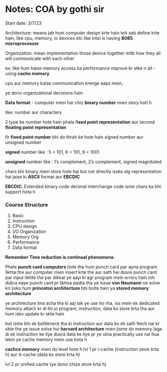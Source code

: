 # Notes: COA by gothi sir

Start date: 3/7/23

Architecture: means jab hum computer design krte hain toh sab define krte hain, like cpu, memory, io devices etc like intel is having **8085 microprocessor**

Organization: mean implementation those device together mtlb how they all will communicate with each other

ex: like hum kaise memory access ka performance improve kr stke n all - using **cache memory**

cpu aur memory kaise communication krenge aaps mein, 

ye dono organizational decisions hain

**Data format** - computer mein har chiz **binary number** mien story hoti h

like: number aur characters

2 type ke number hote hain phela f**ixed point representation** aur second **floating point representation** 

fir **fixed point number** bhi do thrah ke hote hain signed number aur unsigned number

**signed** number like : 5 = 101, 6 = 101, 9 = 1001

**unsigned** number like : 1’s complement, 2’s complement, signed magnituted

chars bhi binary mein store hote hai but not directly isske alg representation hai jaise ki **ASCII** format aur **EBCDIC**

**EBCDIC**: Extended binary code decimal interchange code isme chars ka bhi support hota h

### Course Structure

1. Basic
2. Instruction
3. CPU design
4. I/O Organization
5. Memory Org
6. Performance
7. Data format

**Remember Time reduction is continual phenomena.**

Phele **punch card computers** hote the hum punch card par apna program likhte the aur computer mien insert krte the aur sath hei dusre punch card par input likhte the par dikkat ye aayi ki agr program mein errors hain toh dubra naye punch card pr likhna padta tha ye issue **von Neumann** ne solve kri jisko hum **princeton architecture** bhi bolte hain ya **stored memory architecture** 

ye architecture itna acha tha ki aaj tak ye use ho rha, iss mein ek dedicated memory attach kr di thi jo program, instruction, data ko store krta tha aur hum isko update kr skte hain

but isme bhi ek bottleneck tha ki instruction aur data ko ek sath fetch nai kr skte the ye issue solve hui **harvard architecture** mien jisme do memory laga di ek instruction ke liye dusra data ke liye pr ye utna practically use nai hua lekin ye cache memory mein use hota h

**cachce memory** mien do level hote h 
lvl 1 pr i-cache (instruction store krta h) aur d-cache (data ko store krta h)

lvl 2 pr unified cache (ye dono chize store krta h)